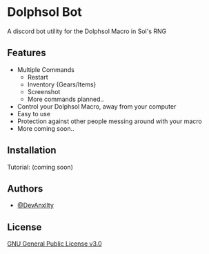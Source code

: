 
# Dolphsol Bot

A discord bot utility for the Dolphsol Macro in Sol's RNG
## Features

- Multiple Commands
  - Restart
  - Inventory {Gears/Items}
  - Screenshot
  - More commands planned..
- Control your Dolphsol Macro, away from your computer
- Easy to use
- Protection against other people messing around with your macro
- More coming soon..
## Installation

Tutorial: (coming soon)
## Authors

- [@DevAnxllty](https://github.com/DevAnxllty)


## License

[GNU General Public License v3.0](https://choosealicense.com/licenses/gpl-3.0/)

